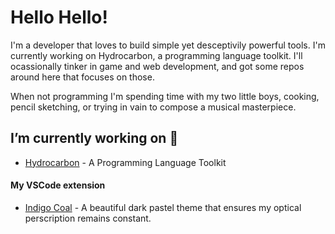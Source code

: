 # Hello Hello!
I'm a developer that loves to build simple yet desceptivily powerful tools. I'm currently working on 
Hydrocarbon, a programming language toolkit. I'll ocassionally tinker in game and web development, and got some
repos around here that focuses on those. 

When not programming I'm spending time with my two little boys, cooking, pencil sketching, or trying in vain to compose a musical
masterpiece. 

## I’m currently working on 🔭

- [Hydrocarbon](https://www.github.com/acweathersby/hydrocarbon) - A Programming Language Toolkit

#### My VSCode extension
- [Indigo Coal](https://www.github.com/acweathersby/indigo-coal) - A beautiful dark pastel theme that ensures my optical perscription remains constant.
